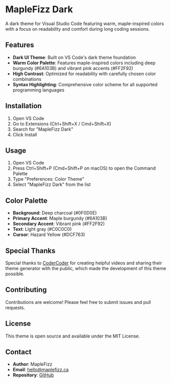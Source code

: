 # MapleFizz Dark

A dark theme for Visual Studio Code featuring warm, maple-inspired colors with a focus on readability and comfort during long coding sessions.

## Features

- **Dark UI Theme**: Built on VS Code's dark theme foundation
- **Warm Color Palette**: Features maple-inspired colors including deep burgundy (#6A103B) and vibrant pink accents (#FF2F92)
- **High Contrast**: Optimized for readability with carefully chosen color combinations
- **Syntax Highlighting**: Comprehensive color scheme for all supported programming languages

## Installation

1. Open VS Code
2. Go to Extensions (Ctrl+Shift+X / Cmd+Shift+X)
3. Search for "MapleFizz Dark"
4. Click Install

## Usage

1. Open VS Code
2. Press Ctrl+Shift+P (Cmd+Shift+P on macOS) to open the Command Palette
3. Type "Preferences: Color Theme"
4. Select "MapleFizz Dark" from the list

## Color Palette

- **Background**: Deep charcoal (#0F0D0E)
- **Primary Accent**: Maple burgundy (#6A103B)
- **Secondary Accent**: Vibrant pink (#FF2F92)
- **Text**: Light gray (#C0C0C0)
- **Cursor**: Hazard Yellow (#DCF763)

## Special Thanks

Special thanks to [CoderCoder](https://github.com/thecodercoder) for creating helpful videos and sharing their theme generator with the public, which made the development of this theme possible.

## Contributing

Contributions are welcome! Please feel free to submit issues and pull requests.

## License

This theme is open source and available under the MIT License.

## Contact

- **Author**: MapleFizz
- **Email**: hello@maplefizz.ca
- **Repository**: [GitHub](https://github.com/MapleFizzOfficial/maplefizz-dark)
